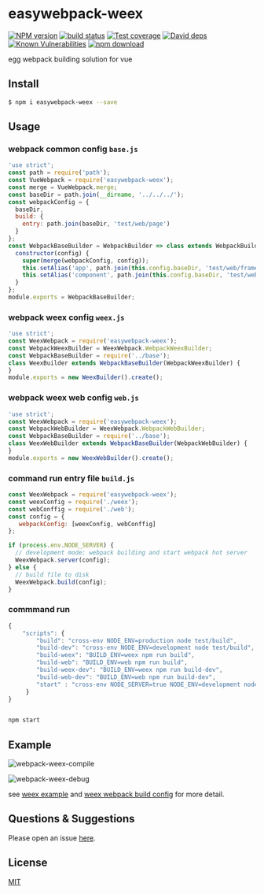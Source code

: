 # easywebpack-weex

[![NPM version][npm-image]][npm-url]
[![build status][travis-image]][travis-url]
[![Test coverage][codecov-image]][codecov-url]
[![David deps][david-image]][david-url]
[![Known Vulnerabilities][snyk-image]][snyk-url]
[![npm download][download-image]][download-url]

[npm-image]: https://img.shields.io/npm/v/easywebpack-weex.svg?style=flat-square
[npm-url]: https://npmjs.org/package/easywebpack-weex
[travis-image]: https://img.shields.io/travis/hubcarl/easywebpack-weex.svg?style=flat-square
[travis-url]: https://travis-ci.org/hubcarl/easywebpack-weex
[codecov-image]: https://img.shields.io/codecov/c/github/hubcarl/easywebpack-weex.svg?style=flat-square
[codecov-url]: https://codecov.io/github/hubcarl/easywebpack-weex?branch=master
[david-image]: https://img.shields.io/david/hubcarl/easywebpack-weex.svg?style=flat-square
[david-url]: https://david-dm.org/hubcarl/easywebpack-weex
[snyk-image]: https://snyk.io/test/npm/easywebpack-weex/badge.svg?style=flat-square
[snyk-url]: https://snyk.io/test/npm/easywebpack-weex
[download-image]: https://img.shields.io/npm/dm/easywebpack-weex.svg?style=flat-square
[download-url]: https://npmjs.org/package/easywebpack-weex

egg webpack building solution for vue

## Install

```bash
$ npm i easywebpack-weex --save
```

## Usage

### webpack common config `base.js`

```js
'use strict';
const path = require('path');
const VueWebpack = require('easywebpack-weex');
const merge = VueWebpack.merge;
const baseDir = path.join(__dirname, '../../../');
const webpackConfig = {
  baseDir,
  build: {
    entry: path.join(baseDir, 'test/web/page')
  }
};
const WebpackBaseBuilder = WebpackBuilder => class extends WebpackBuilder {
  constructor(config) {
    super(merge(webpackConfig, config));
    this.setAlias('app', path.join(this.config.baseDir, 'test/web/framework/vue/app'));
    this.setAlias('component', path.join(this.config.baseDir, 'test/web/component'));
  }
};
module.exports = WebpackBaseBuilder;
```

### webpack weex config `weex.js`

```js
'use strict';
const WeexWebpack = require('easywebpack-weex');
const WebpackWeexBuilder = WeexWebpack.WebpackWeexBuilder;
const WebpackBaseBuilder = require('../base');
class WeexBuilder extends WebpackBaseBuilder(WebpackWeexBuilder) {
}
module.exports = new WeexBuilder().create();
```

### webpack weex web config `web.js`

```js
'use strict';
const WeexWebpack = require('easywebpack-weex');
const WebpackWebBuilder = WeexWebpack.WebpackWebBuilder;
const WebpackBaseBuilder = require('../base');
class WeexWebBuilder extends WebpackBaseBuilder(WebpackWebBuilder) {
}
module.exports = new WeexWebBuilder().create();
```

### command run entry file `build.js`

```js
const WeexWebpack = require('easywebpack-weex');
const weexConfig = require('./weex');
const webConffig = require('./web');
const config = { 
   webpackConfig: [weexConfig, webConffig]
};

if (process.env.NODE_SERVER) {
  // development mode: webpack building and start webpack hot server
  WeexWebpack.server(config);
} else {
  // build file to disk
  WeexWebpack.build(config);
}
```

### commmand run

```js
{
    "scripts": {
        "build": "cross-env NODE_ENV=production node test/build",
        "build-dev": "cross-env NODE_ENV=development node test/build",
        "build-weex": "BUILD_ENV=weex npm run build",
        "build-web": "BUILD_ENV=web npm run build",
        "build-weex-dev": "BUILD_ENV=weex npm run build-dev",
        "build-web-dev": "BUILD_ENV=web npm run build-dev",
        "start" : "cross-env NODE_SERVER=true NODE_ENV=development node test/build"
     }   
}
```

```bash

npm start

```


## Example

![webpack-weex-compile](https://github.com/hubcarl/easywebpack-weex/blob/master/doc/images/webpack-weex-compile.png)

![webpack-weex-debug](https://github.com/hubcarl/easywebpack-weex/blob/master/doc/images/webpack-weex-debug.png)

see [weex example](test/web) and [weex webpack build config](test/build)  for more detail.

## Questions & Suggestions

Please open an issue [here](https://github.com/hubcarl/easywebpack-weex).

## License

[MIT](LICENSE)

